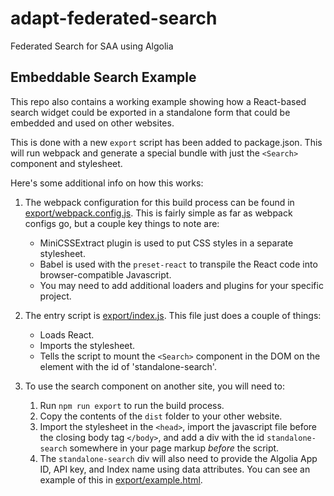 # adapt-federated-search
Federated Search for SAA using Algolia


## Embeddable Search Example
This repo also contains a working example showing how a React-based search widget could be exported
in a standalone form that could be embedded and used on other websites. 

This is done with a new `export` script has been added to package.json. This will run webpack and generate a special bundle with just the `<Search>` component and stylesheet. 

Here's some additional info on how this works:
1. The webpack configuration for this build process can be found in [export/webpack.config.js](export/webpack.config.js). This is fairly simple as far as webpack configs go, but a couple key things to note are:
    - MiniCSSExtract plugin is used to put CSS styles in a separate stylesheet.
    - Babel is used with the `preset-react` to transpile the React code into browser-compatible Javascript.
    - You may need to add additional loaders and plugins for your specific project.

1. The entry script is [export/index.js](./export/index.js). This file just does a couple of things:
    - Loads React.
    -  Imports the stylesheet.
    - Tells the script to mount the `<Search>` component in the DOM on the element with the id of 'standalone-search'.

1. To use the search component on another site, you will need to:
    1. Run `npm run export` to run the build process.
    1. Copy the contents of the `dist` folder to your other website.
    1. Import the stylesheet in the `<head>`, import the javascript file before the closing body tag `</body>`, and add a div with the id `standalone-search` somewhere in your page markup _before_ the script.
    1. The `standalone-search` div will also need to provide the Algolia App ID, API key, and Index name using data attributes. You can see an example of this in [export/example.html](./export/example.html).
